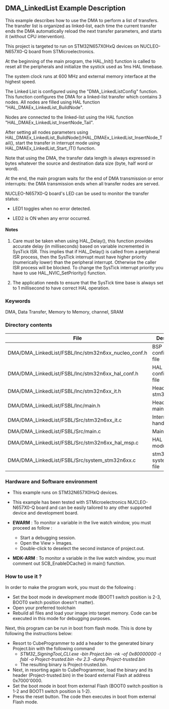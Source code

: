 ## <b>DMA_LinkedList Example Description</b>

This example describes how to use the DMA to perform a list of transfers. The transfer list is organized as linked-list,
each time the current transfer ends the DMA automatically reload the next transfer parameters, and starts it (without CPU intervention).

This project is targeted to run on STM32N657X0HxQ devices on NUCLEO-N657X0-Q board from STMicroelectronics.

At the beginning of the main program, the HAL_Init() function is called to reset
all the peripherals and initialize the systick used as 1ms HAL timebase.

The system clock runs at 600 MHz and external memory interface at the highest speed.

The Linked List is configured using the "DMA_LinkedListConfig" function. This function configures the DMA for a linked-list transfer which contains 3 nodes.
All nodes are filled using HAL function "HAL_DMAEx_LinkedList_BuildNode".

Nodes are connected to the linked-list using the HAL function "HAL_DMAEx_LinkedList_InsertNode_Tail".

After setting all nodes parameters using HAL_DMAEx_LinkedList_BuildNode()/HAL_DMAEx_LinkedList_InsertNode_Tail(),
start the transfer in interrupt mode using HAL_DMAEx_LinkedList_Start_IT() function.

Note that using the DMA, the transfer data length is always expressed in bytes whatever
the source and destination data size (byte, half word or word).

At the end, the main program waits for the end of DMA transmission or error interrupts: the DMA transmission ends
when all transfer nodes are served.

NUCLEO-N657X0-Q board's LED can be used to monitor the transfer status:

 - LED1 toggles when no error detected.

 - LED2 is ON when any error occurred.

#### <b>Notes</b>

 1. Care must be taken when using HAL_Delay(), this function provides accurate delay (in milliseconds)
    based on variable incremented in SysTick ISR. This implies that if HAL_Delay() is called from
    a peripheral ISR process, then the SysTick interrupt must have higher priority (numerically lower)
    than the peripheral interrupt. Otherwise the caller ISR process will be blocked.
    To change the SysTick interrupt priority you have to use HAL_NVIC_SetPriority() function.

 2. The application needs to ensure that the SysTick time base is always set to 1 millisecond
    to have correct HAL operation.

### <b>Keywords</b>

DMA, Data Transfer, Memory to Memory, channel, SRAM

### <b>Directory contents</b>

File | Description
 --- | ---
DMA/DMA_LinkedList/FSBL/Inc/stm32n6xx_nucleo_conf.h   | BSP configuration file
DMA/DMA_LinkedList/FSBL/Inc/stm32n6xx_hal_conf.h      | HAL configuration file
DMA/DMA_LinkedList/FSBL/Inc/stm32n6xx_it.h            | Header for stm32n6xx_it.c
DMA/DMA_LinkedList/FSBL/Inc/main.h                    | Header for main.c module
DMA/DMA_LinkedList/FSBL/Src/stm32n6xx_it.c            | Interrupt handlers
DMA/DMA_LinkedList/FSBL/Src/main.c                    | Main program
DMA/DMA_LinkedList/FSBL/Src/stm32n6xx_hal_msp.c       | HAL MSP module
DMA/DMA_LinkedList/FSBL/Src/system_stm32n6xx.c        | stm32n6xx system source file

### <b>Hardware and Software environment</b>

  - This example runs on STM32N657X0HxQ devices.

  - This example has been tested with STMicroelectronics NUCLEO-N657X0-Q
    board and can be easily tailored to any other supported device
    and development board.

  - **EWARM** : To monitor a variable in the live watch window, you must proceed as follow :
    - Start a debugging session.
    - Open the View > Images.
    - Double-click to deselect the second instance of project.out.

  - **MDK-ARM** : To monitor a variable in the live watch window, you must comment out SCB_EnableDCache() in main() function.

### <b>How to use it ?</b>

In order to make the program work, you must do the following :

 - Set the boot mode in development mode (BOOT1 switch position is 2-3, BOOT0 switch position doesn't matter).
 - Open your preferred toolchain
 - Rebuild all files and load your image into target memory. Code can be executed in this mode for debugging purposes.

 Next, this program can be run in boot from flash mode. This is done by following the instructions below:

 - Resort to CubeProgrammer to add a header to the generated binary Project.bin with the following command
   - *STM32_SigningTool_CLI.exe -bin Project.bin -nk -of 0x80000000 -t fsbl -o Project-trusted.bin -hv 2.3 -dump Project-trusted.bin*
   - The resulting binary is Project-trusted.bin.
 - Next, in resorting again to CubeProgrammer, load the binary and its header (Project-trusted.bin) in the board external Flash at address 0x7000'0000.
 - Set the boot mode in boot from external Flash (BOOT0 switch position is 1-2 and BOOT1 switch position is 1-2).
 - Press the reset button. The code then executes in boot from external Flash mode.
